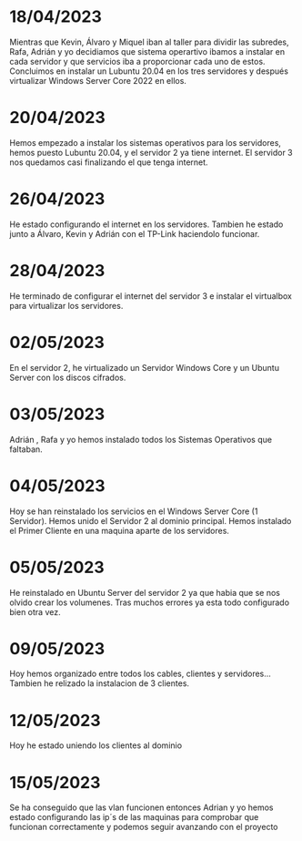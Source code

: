 # 18/04/2023

Mientras que Kevin, Álvaro y Miquel iban al taller para dividir las subredes, Rafa, Adrián y yo decidiamos que sistema operartivo ibamos a instalar en cada servidor y que servicios iba a proporcionar cada uno de estos. Concluimos en instalar un Lubuntu 20.04 en los tres servidores y después virtualizar Windows Server Core 2022 en ellos.

# 20/04/2023

Hemos empezado a instalar los sistemas operativos para los servidores, hemos puesto Lubuntu 20.04, y el servidor 2 ya tiene internet. El servidor 3 nos quedamos casi finalizando el que tenga internet.

# 26/04/2023

He estado configurando el internet en los servidores. Tambien he estado junto a Álvaro, Kevin y Adrián con el TP-Link haciendolo funcionar.

# 28/04/2023

He terminado de configurar el internet del servidor 3 e instalar el virtualbox para virtualizar los servidores.

# 02/05/2023

En el servidor 2, he virtualizado un Servidor Windows Core y un Ubuntu Server con los discos cifrados.

# 03/05/2023

Adrián , Rafa y yo hemos instalado todos los Sistemas Operativos que faltaban.

# 04/05/2023

Hoy se han reinstalado los servicios en el Windows Server Core (1 Servidor). Hemos unido el Servidor 2 al dominio principal. Hemos instalado el Primer Cliente en una maquina aparte de los servidores.  

# 05/05/2023

He reinstalado en Ubuntu Server del servidor 2 ya que habia que se nos olvido crear los volumenes. Tras muchos errores ya esta todo configurado bien otra vez.

# 09/05/2023

Hoy hemos organizado entre todos los cables, clientes y servidores... Tambien he relizado la instalacion de 3 clientes.

# 12/05/2023

Hoy he estado uniendo los clientes al dominio

# 15/05/2023

Se ha conseguido que las vlan funcionen entonces Adrian y yo hemos estado configurando las ip´s de las maquinas para comprobar que funcionan correctamente y podemos seguir avanzando con el proyecto

